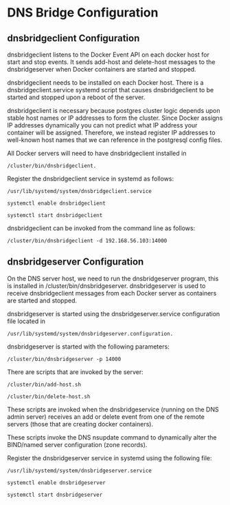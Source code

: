 
DNS Bridge Configuration
==================

dnsbridgeclient Configuration
------
dnsbridgeclient listens to the Docker Event API on each docker host
for start and stop events.  It sends add-host and delete-host
messages to the dnsbridgeserver when Docker containers are started
and stopped.

dnsbridgeclient needs to be installed on each Docker host.  There
is a dnsbridgeclient.service systemd script that causes dnsbridgeclient
to be started and stopped upon a reboot of the server.

dnsbridgeclient is necessary because postgres cluster logic depends
upon stable host names or IP addresses to form the cluster.  Since
Docker assigns IP addresses dynamically you can not predict what
IP address your container will be assigned.  Therefore, we
instead register IP addresses to well-known host names that
we can reference in the postgresql config files.

All Docker servers will need to have dnsbridgeclient installed in 

	/cluster/bin/dnsbridgeclient.

Register the dnsbridgeclient service in systemd as follows:

	/usr/lib/systemd/system/dnsbridgeclient.service

	systemctl enable dnsbridgeclient

	systemctl start dnsbridgeclient

dnsbridgeclient can be invoked from the command line as follows:

	/cluster/bin/dnsbridgeclient -d 192.168.56.103:14000

dnsbridgeserver Configuration
------

On the DNS server host, we need to run the dnsbridgeserver program, 
this is installed in /cluster/bin/dnsbridgeserver.  dnsbridgeserver is 
used to receive dnsbridgeclient messages
from each Docker server as containers are started and stopped.

dnsbridgeserver is started using the dnsbridgeserver.service configuration
file located in 

	/usr/lib/systemd/system/dnsbridgeserver.configuration.

dnsbridgeserver is started with the following parameters:

	/cluster/bin/dnsbridgeserver -p 14000

There are scripts that are invoked by the server:

	/cluster/bin/add-host.sh 

	/cluster/bin/delete-host.sh

These scripts are invoked when the dnsbridgeservice (running on the DNS admin server) receives an add or delete event from one of the remote servers (those that are creating docker containers).

These scripts invoke the DNS nsupdate command to dynamically
alter the BIND/named server configuration (zone records).

Register the dnsbridgeserver service in systemd using the following
file:

	/usr/lib/systemd/system/dnsbridgeserver.service

	systemctl enable dnsbridgeserver

	systemctl start dnsbridgeserver
